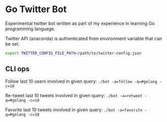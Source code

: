 # Go Twitter Bot

Experimental twitter bot written as part of my experience in learning Go programming language.

Twitter API (anaconda) is authenticated from environment variable that can be set.
```sh
export TWITTER_CONFIG_FILE_PATH=/path/to/twitter-config.json
```

## CLI ops

Follow last 10 users involved in given query: `./bot -a=follow -q=#golang -c=10`

Re-tweet last 10 tweets involved in given query: `./bot -a=retweet -q=#golang -c=10`

Favorite last 10 tweets involved in given query: `./bot -a=favorite -q=#golang -c=10`